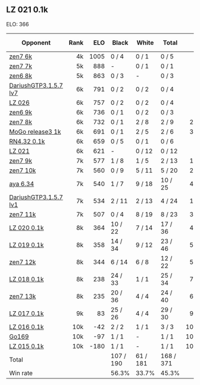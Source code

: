 ## LZ 021 0.1k ##

ELO: 366

Opponent | Rank | ELO | Black | White | Total | Win rate
---------|-----:|----:|-------|-------|-------|-------:
[zen7 6k](zen7%206k.md) | 4k | 1005 | 0 / 4 | 0 / 1 | 0 / 5 | 0.0%
[zen7 7k](zen7%207k.md) | 5k | 888 | - | 0 / 1 | 0 / 1 | 0.0%
[zen6 8k](zen6%208k.md) | 5k | 863 | 0 / 3 | - | 0 / 3 | 0.0%
[DariushGTP3.1.5.7 lv7](DariushGTP3.1.5.7%20lv7.md) | 6k | 791 | 0 / 2 | 0 / 2 | 0 / 4 | 0.0%
[LZ 026](LZ%20026.md) | 6k | 757 | 0 / 2 | 0 / 2 | 0 / 4 | 0.0%
[zen6 9k](zen6%209k.md) | 6k | 736 | 0 / 1 | 0 / 2 | 0 / 3 | 0.0%
[zen7 8k](zen7%208k.md) | 6k | 732 | 0 / 1 | 2 / 8 | 2 / 9 | 22.2%
[MoGo release3 1k](MoGo%20release3%201k.md) | 6k | 691 | 0 / 1 | 2 / 5 | 2 / 6 | 33.3%
[RN4.32 0.1k](RN4.32%200.1k.md) | 6k | 659 | 0 / 5 | 0 / 1 | 0 / 6 | 0.0%
[LZ 021](LZ%20021.md) | 6k | 621 | - | 0 / 12 | 0 / 12 | 0.0%
[zen7 9k](zen7%209k.md) | 7k | 577 | 1 / 8 | 1 / 5 | 2 / 13 | 15.4%
[zen7 10k](zen7%2010k.md) | 7k | 560 | 0 / 9 | 5 / 11 | 5 / 20 | 25.0%
[aya 6.34](aya%206.34.md) | 7k | 540 | 1 / 7 | 9 / 18 | 10 / 25 | 40.0%
[DariushGTP3.1.5.7 lv1](DariushGTP3.1.5.7%20lv1.md) | 7k | 534 | 2 / 11 | 2 / 13 | 4 / 24 | 16.7%
[zen7 11k](zen7%2011k.md) | 7k | 507 | 0 / 4 | 8 / 19 | 8 / 23 | 34.8%
[LZ 020 0.1k](LZ%20020%200.1k.md) | 8k | 364 | 10 / 22 | 7 / 14 | 17 / 36 | 47.2%
[LZ 019 0.1k](LZ%20019%200.1k.md) | 8k | 358 | 14 / 34 | 9 / 12 | 23 / 46 | 50.0%
[zen7 12k](zen7%2012k.md) | 8k | 344 | 6 / 14 | 6 / 8 | 12 / 22 | 54.5%
[LZ 018 0.1k](LZ%20018%200.1k.md) | 8k | 238 | 24 / 33 | 1 / 1 | 25 / 34 | 73.5%
[zen7 13k](zen7%2013k.md) | 8k | 235 | 20 / 36 | 4 / 4 | 24 / 40 | 60.0%
[LZ 017 0.1k](LZ%20017%200.1k.md) | 9k | 83 | 25 / 26 | 4 / 4 | 29 / 30 | 96.7%
[LZ 016 0.1k](LZ%20016%200.1k.md) | 10k | -42 | 2 / 2 | 1 / 1 | 3 / 3 | 100.0%
[Go169](Go169.md) | 10k | -97 | 1 / 1 | - | 1 / 1 | 100.0%
[LZ 015 0.1k](LZ%20015%200.1k.md) | 10k | -180 | 1 / 1 | - | 1 / 1 | 100.0%
Total | | | 107 / 190 | 61 / 181 | 168 / 371 | 
Win rate| | | 56.3% | 33.7% | 45.3% | 
